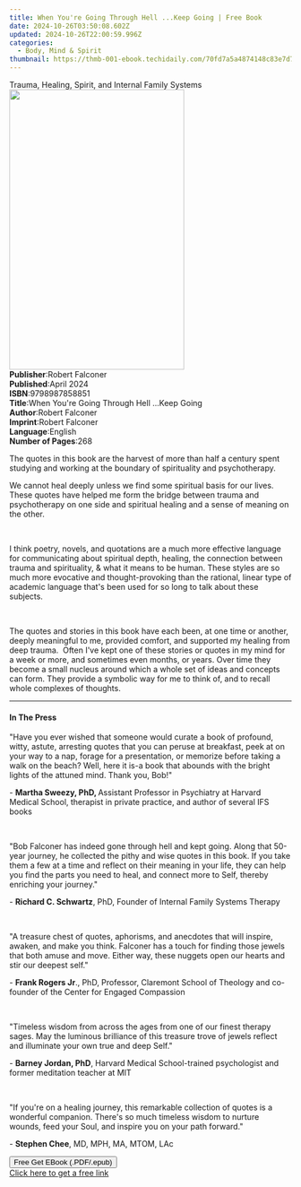 ```yaml
---
title: When You're Going Through Hell ...Keep Going | Free Book
date: 2024-10-26T03:50:08.602Z
updated: 2024-10-26T22:00:59.996Z
categories:
  - Body, Mind & Spirit
thumbnail: https://thmb-001-ebook.techidaily.com/70fd7a5a4874148c83e7d7ca665401b1ad4252682e1b738e5479529531cecc56.jpg
---
```

<main id="book-container">
  <div class="flex flex-col">
    <div class="book-brief flex-1 py-6 px-4 sm:p-6 md:py-10 md:px-8">
      <!-- brief-->
      <div class="book-brief-main">
        Trauma, Healing, Spirit, and Internal Family Systems
      </div>
    </div>
    <div
      class="book-meta-info flex-1 grid gap-4 col-start-1 col-end-3 row-start-1 sm:mb-6 sm:grid-cols-4 lg:gap-6 lg:col-start-2 lg:row-end-6 lg:row-span-6 lg:mb-0"
    >
      <div
        class="book-meta-info-left place-content-center mt-4 p-4 text-sm leading-6 col-start-2 col-span-2 dark:text-slate-400"
      >
        <img
          class="w-full h-500 object-cover rounded-lg sm:h-255 sm:col-span-2 lg:col-span-full"
          src="https://img-001-ebook.techidaily.com/4c9dc25f3884089d061f1129a2681a6dde09be0faf7572092af8b83abd3e5122.jpg"
          alt=""
          width="312"
          height="500"
        />
      </div>
      <div
        class="book-meta-info-right mt-2 col-start-1 row-start-2 col-span-3 self-center"
      >
        <!-- meta data  -->
        <div class="flex flex-col px-4 md:px-8">
          <div class="flex-1">
            <strong>Publisher</strong>:<span class="px-2">Robert Falconer</span>
          </div>
          <div class="flex-1">
            <strong>Published</strong>:<span class="px-2">April 2024</span>
          </div>
          <div class="flex-1">
            <strong>ISBN</strong>:<span class="px-2">9798987858851</span>
          </div>
          <div class="flex-1">
            <strong>Title</strong>:<span class="px-2"
              >When You&#39;re Going Through Hell ...Keep Going</span
            >
          </div>
          <div class="flex-1">
            <strong>Author</strong>:<span class="px-2">Robert Falconer</span>
          </div>
          <div class="flex-1">
            <strong>Imprint</strong>:<span class="px-2">Robert Falconer</span>
          </div>
          <div class="flex-1">
            <strong>Language</strong>:<span class="px-2">English</span>
          </div>
          <div class="flex-1">
            <strong>Number of Pages</strong>:<span class="px-2">268</span>
          </div>
        </div>
      </div>
    </div>
    <div class="book-description flex-1 py-6 px-4 sm:p-6 md:py-10 md:px-8">
      <div class="book-description-main">
        <div accordion-content="" id="description">
          <p>
            The quotes in this book are the harvest of more than half a century
            spent studying and working at the boundary of spirituality and
            psychotherapy.
          </p>
          <p>
            We cannot heal deeply unless we find some spiritual basis for our
            lives. These quotes have helped me form the bridge between trauma
            and psychotherapy on one side and spiritual healing and a sense of
            meaning on the other.
          </p>
          <p>­</p>
          <p>
            I think poetry, novels, and quotations are a much more effective
            language for communicating about spiritual depth, healing, the
            connection between trauma and spirituality, &amp; what it means to
            be human. These styles are so much more evocative and
            thought-provoking than the rational, linear type of academic
            language that's been used for so long to talk about these subjects.
          </p>
          <p><br /></p>
          <p>
            The quotes and stories in this book have each been, at one time or
            another, deeply meaningful to me, provided comfort, and supported my
            healing from deep trauma.&nbsp; Often I've kept one of these stories
            or quotes in my mind for a week or more, and sometimes even months,
            or years. Over time they become a small nucleus around which a whole
            set of ideas and concepts can form. They provide a symbolic way for
            me to think of, and to recall whole complexes of thoughts.&nbsp;
          </p>
        </div>
        <div class="accordion-fader"></div>
      </div>
    </div>
    <div class="book-excerpts flex-1 py-6 px-4 sm:p-6 md:py-10 md:px-8">
      <!-- excerpts-->
      <div class="book-excerpts-main">
        <hr />
        <h4 class="placeholder placeholder-heading">
          <span>In The Press</span>
        </h4>
        <p></p>
        <p>
          "Have you ever wished that someone would curate a book of profound,
          witty, astute, arresting quotes that you can peruse at breakfast, peek
          at on your way to a nap, forage for a presentation, or memorize before
          taking a walk on the beach? Well, here it is-a book that abounds with
          the bright lights of the attuned mind. Thank you, Bob!"
        </p>
        <p>
          - <strong>Martha Sweezy, PhD, </strong>Assistant Professor in
          Psychiatry at Harvard Medical School, therapist in private practice,
          and author of several IFS books
        </p>
        <p><br /></p>
        <p>
          "Bob Falconer has indeed gone through hell and kept going. Along that
          50-year journey, he collected the pithy and wise quotes in this book.
          If you take them a few at a time and reflect on their meaning in your
          life, they can help you find the parts you need to heal, and connect
          more to Self, thereby enriching your journey."
        </p>
        <p>
          - <strong>Richard C. Schwartz</strong>, PhD, Founder of Internal
          Family Systems Therapy
        </p>
        <p><br /></p>
        <p>
          "A treasure chest of quotes, aphorisms, and anecdotes that will
          inspire, awaken, and make you think. Falconer has a touch for finding
          those jewels that both amuse and move. Either way, these nuggets open
          our hearts and stir our deepest self."
        </p>
        <p>
          - <strong>Frank Rogers Jr</strong>., PhD, Professor, Claremont School
          of Theology and co-founder of the Center for Engaged Compassion
        </p>
        <p><br /></p>
        <p>
          "Timeless wisdom from across the ages from one of our finest therapy
          sages. May the luminous brilliance of this treasure trove of jewels
          reflect and illuminate your own true and deep Self."
        </p>
        <p>
          - <strong>Barney Jordan, PhD</strong>, Harvard Medical School-trained
          psychologist and former meditation teacher at MIT
        </p>
        <p><br /></p>
        <p>
          "If you're on a healing journey, this remarkable collection of quotes
          is a wonderful companion. There's so much timeless wisdom to nurture
          wounds, feed your Soul, and inspire you on your path forward."
        </p>
        <p>- <strong>Stephen Chee</strong>, MD, MPH, MA, MTOM, LAc</p>
        <p></p>
      </div>
    </div>
    <div
      class="book-about-author flex-1 py-6 px-4 sm:p-6 md:py-10 md:px-8"
    ></div>
    <div class="book-free-get flex-1 py-6 px-4 sm:p-6 md:py-10 md:px-8">
      <button
        id="btn-free-get"
        class="bg-blue-500 hover:bg-blue-700 text-white font-bold py-2 px-4 rounded"
      >
        Free Get EBook (.PDF/.epub)
      </button>
      <div id="countdown-display" class="px-2 text-lg mt-2"></div>
      <a
        id="free-link"
        class="hidden bg-blue-500 hover:bg-blue-700 text-white font-bold py-2 px-4 rounded"
        href="https://www.ebooks.com/en-us/book/211323660/when-you-re-going-through-hell-keep-going/robert-falconer/"
        target="_blank"
        >Click here to get a free link</a
      >
    </div>
    <script>
      let countdownTime = 0;
      let countdownInterval = null;
      document
        .getElementById('btn-free-get')
        .addEventListener('click', startCountdown);
      function startCountdown() {
        countdownTime = new Date().getTime() + 60000 * 3;
        countdownInterval = setInterval(updateCountdown, 1000);
        document.getElementById('btn-free-get').disabled = true;
        document
          .getElementById('btn-free-get')
          .classList.add('bg-gray-500', 'cursor-not-allowed');
      }
      function updateCountdown() {
        let currentTime = new Date().getTime();
        let timeLeft = countdownTime - currentTime;
        let secondsLeft = Math.floor(timeLeft / 1000);
        document.getElementById('countdown-display').innerHTML =
          `Remaining time: ${secondsLeft} seconds.`;
        if (secondsLeft <= 0) {
          clearInterval(countdownInterval);
          document.getElementById('btn-free-get').classList.add('hidden');
          document.getElementById('free-link').classList.remove('hidden');
          document.getElementById('countdown-display').innerHTML = '';
        }
      }
    </script>
  </div>
</main>

<ins class="adsbygoogle"
      style="display:block"
      data-ad-client="ca-pub-7571918770474297"
      data-ad-slot="8358498916"
      data-ad-format="auto"
      data-full-width-responsive="true"></ins>
    
